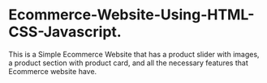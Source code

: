 # Ecommerce-Website-Using-HTML-CSS-Javascript.
This is a Simple Ecommerce Website that has a product slider with images, a product section with product card, and all the necessary features that Ecommerce website have.
